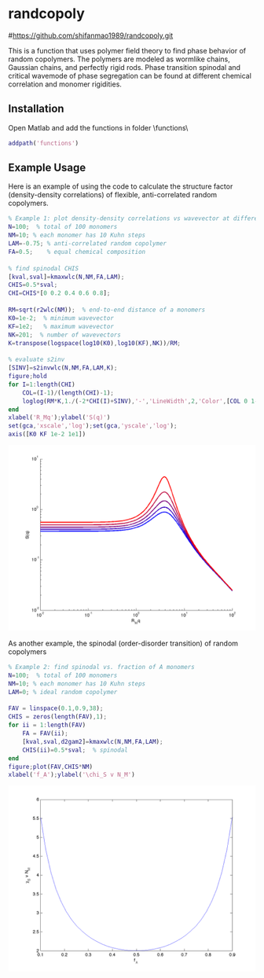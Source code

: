 randcopoly
=======================================

#<https://github.com/shifanmao1989/randcopoly.git>

This is a function that uses polymer field theory to find phase behavior of random copolymers. The polymers are modeled as wormlike chains, Gaussian chains, and perfectly rigid rods. Phase transition spinodal and critical wavemode of phase segregation can be found at different chemical correlation and monomer rigidities.

Installation
--------------
Open Matlab and add the functions in folder \functions\
``` matlab
addpath('functions')
```

Example Usage
--------------
Here is an example of using the code to calculate the structure factor (density-density correlations) of flexible, anti-correlated random copolymers.

``` matlab
% Example 1: plot density-density correlations vs wavevector at different CHI
N=100;  % total of 100 monomers
NM=10; % each monomer has 10 Kuhn steps
LAM=-0.75; % anti-correlated random copolymer
FA=0.5;    % equal chemical composition

% find spinodal CHIS
[kval,sval]=kmaxwlc(N,NM,FA,LAM);
CHIS=0.5*sval;
CHI=CHIS*[0 0.2 0.4 0.6 0.8];

RM=sqrt(r2wlc(NM));  % end-to-end distance of a monomers
K0=1e-2;  % minimum wavevector
KF=1e2;   % maximum wavevector
NK=201;  % number of wavevectors
K=transpose(logspace(log10(K0),log10(KF),NK))/RM;

% evaluate s2inv
[SINV]=s2invwlc(N,NM,FA,LAM,K);
figure;hold
for I=1:length(CHI)
    COL=(I-1)/(length(CHI)-1);
    loglog(RM*K,1./(-2*CHI(I)+SINV),'-','LineWidth',2,'Color',[COL 0 1-COL])
end
xlabel('R_Mq');ylabel('S(q)')
set(gca,'xscale','log');set(gca,'yscale','log');
axis([K0 KF 1e-2 1e1])
```
![](example_figures/example1.png)

As another example, the spinodal (order-disorder transition) of random copolymers

``` matlab
% Example 2: find spinodal vs. fraction of A monomers
N=100;  % total of 100 monomers
NM=10; % each monomer has 10 Kuhn steps
LAM=0; % ideal random copolymer

FAV = linspace(0.1,0.9,38);
CHIS = zeros(length(FAV),1);
for ii = 1:length(FAV)
    FA = FAV(ii);
    [kval,sval,d2gam2]=kmaxwlc(N,NM,FA,LAM);
    CHIS(ii)=0.5*sval;  % spinodal
end
figure;plot(FAV,CHIS*NM)
xlabel('f_A');ylabel('\chi_S v N_M')
```
![](example_figures/example2.png)
